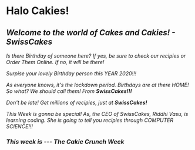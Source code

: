 # Halo Cakies!<i>

## Welcome to the world of Cakes and Cakies! - <b><i>SwissCakes</i></b>

Is there Birthday of someone here? If yes, be sure to check our recipies or Order Them Online. If no, it will be there!

Surpise your lovely Birthday person this YEAR 2020!!!

As everyone knows, it's the lockdown period. Birthdays are at there HOME! So what? We should call them! From <b><i>SwissCakes!!!</i></b>

Don't be late! Get millions of recipies, just at <b><i>SwissCakes!</i></b>

This Week is gonna be special! As, the CEO of SwissCakes, Riddhi Vasu, is learning coding. She is going to tell you recipies through COMPUTER SCIENCE!!!

### This week is --- <b>The Cakie Crunch Week</b>

